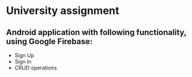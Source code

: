 # University assignment 

## Android application with following functionality, using Google Firebase: 
  - Sign Up
  - Sign In 
  - CRUD operations
